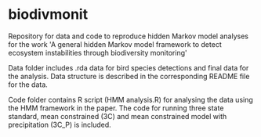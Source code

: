 # biodivmonit

Repository for data and code to reproduce hidden Markov model analyses for the work  'A general hidden Markov model framework to detect ecosystem instabilities through biodiversity monitoring'

Data folder includes .rda data for bird species detections and final data for the analysis.  Data structure is described in the corresponding README file for the data.

Code folder contains R script (HMM analysis.R) for analysing the data using the HMM framework in the paper. The code for running three state standard, mean constrained (3C) and mean constrained model with precipitation (3C_P) is included. 
